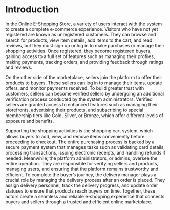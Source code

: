 # Introduction

<p>In the Online E-Shopping Store, a variety of users interact with the system to
create a complete e-commerce experience. Visitors who have not yet registered
are known as unregistered customers. They can browse and search for products,
view item details, add items to the cart, and read reviews, but they must sign up
or log in to make purchases or manage their shopping activities. Once
registered, they become registered buyers, gaining access to a full set of features
such as managing their profiles, making payments, tracking orders, and
providing feedback through ratings and reviews.</p>

On the other side of the marketplace, sellers join the platform to offer their
products to buyers. These sellers can log in to manage their items, update offers,
and monitor payments received. To build greater trust with customers, sellers
can become verified sellers by undergoing an additional verification process
conducted by the system administrators. Verified sellers are granted access to
enhanced features such as managing their storefronts, advertising their products,
and subscribing to special membership tiers like Gold, Silver, or Bronze, which
offer different levels of exposure and benefits.

Supporting the shopping activities is the shopping cart system, which allows
buyers to add, view, and remove items conveniently before proceeding to
checkout. The entire purchasing process is backed by a secure payment system
that manages tasks such as validating card details, processing transactions,
issuing electronic receipts, and handling refunds if needed. Meanwhile, the
platform administrators, or admins, oversee the entire operation. They are
responsible for verifying sellers and products, managing users, and ensuring that
the platform remains trustworthy and efficient.
To complete the buyer’s journey, the delivery manager plays a crucial role by
managing the delivery process after an order is placed. They assign delivery
personnel, track the delivery progress, and update order statuses to ensure that
products reach buyers on time. Together, these actors create a seamless and
reliable e-shopping experience that connects buyers and sellers through a trusted
and efficient online marketplace.
